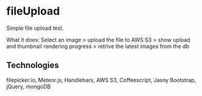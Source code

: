 fileUpload
==========

Simple file upload test. 

What it does: Select an image > upload the file to AWS S3 > show upload and thumbnail rendering progress > retrive the latest images from the db

Technologies
------------

filepicker.io, Meteor.js, Handlebars, AWS S3, Coffeescript, Jasny Bootstrap, jQuery, mongoDB
